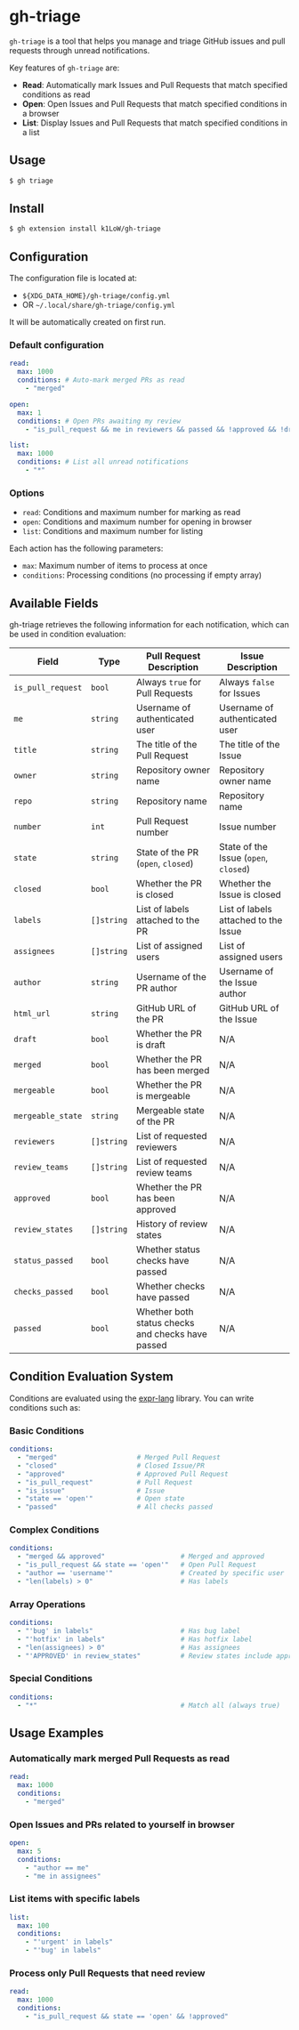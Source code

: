 # gh-triage

`gh-triage` is a tool that helps you manage and triage GitHub issues and pull requests through unread notifications.

Key features of `gh-triage` are:

- **Read**: Automatically mark Issues and Pull Requests that match specified conditions as read
- **Open**: Open Issues and Pull Requests that match specified conditions in a browser
- **List**: Display Issues and Pull Requests that match specified conditions in a list

## Usage

```bash
$ gh triage
```

## Install

```bash
$ gh extension install k1LoW/gh-triage
```

## Configuration

The configuration file is located at:

- `${XDG_DATA_HOME}/gh-triage/config.yml`
- OR `~/.local/share/gh-triage/config.yml`

It will be automatically created on first run.

### Default configuration

```yaml
read:
  max: 1000
  conditions: # Auto-mark merged PRs as read
    - "merged"

open:
  max: 1
  conditions: # Open PRs awaiting my review
    - "is_pull_request && me in reviewers && passed && !approved && !draft && !closed && !merged"

list:
  max: 1000
  conditions: # List all unread notifications
    - "*"
```

### Options

- `read`: Conditions and maximum number for marking as read
- `open`: Conditions and maximum number for opening in browser
- `list`: Conditions and maximum number for listing

Each action has the following parameters:
- `max`: Maximum number of items to process at once
- `conditions`: Processing conditions (no processing if empty array)

## Available Fields

gh-triage retrieves the following information for each notification, which can be used in condition evaluation:

| Field | Type | Pull Request Description | Issue Description |
|-------|------|-------------------------|-------------------|
| `is_pull_request` | `bool` | Always `true` for Pull Requests | Always `false` for Issues |
| `me` | `string` | Username of authenticated user | Username of authenticated user |
| `title` | `string` | The title of the Pull Request | The title of the Issue |
| `owner` | `string` | Repository owner name | Repository owner name |
| `repo` | `string` | Repository name | Repository name |
| `number` | `int` | Pull Request number | Issue number |
| `state` | `string` | State of the PR (`open`, `closed`) | State of the Issue (`open`, `closed`) |
| `closed` | `bool` | Whether the PR is closed | Whether the Issue is closed |
| `labels` | `[]string` | List of labels attached to the PR | List of labels attached to the Issue |
| `assignees` | `[]string` | List of assigned users | List of assigned users |
| `author` | `string` | Username of the PR author | Username of the Issue author |
| `html_url` | `string` | GitHub URL of the PR | GitHub URL of the Issue |
| `draft` | `bool` | Whether the PR is draft | N/A |
| `merged` | `bool` | Whether the PR has been merged | N/A |
| `mergeable` | `bool` | Whether the PR is mergeable | N/A |
| `mergeable_state` | `string` | Mergeable state of the PR | N/A |
| `reviewers` | `[]string` | List of requested reviewers | N/A |
| `review_teams` | `[]string` | List of requested review teams | N/A |
| `approved` | `bool` | Whether the PR has been approved | N/A |
| `review_states` | `[]string` | History of review states | N/A |
| `status_passed` | `bool` | Whether status checks have passed | N/A |
| `checks_passed` | `bool` | Whether checks have passed | N/A |
| `passed` | `bool` | Whether both status checks and checks have passed | N/A |

## Condition Evaluation System

Conditions are evaluated using the [expr-lang](https://expr-lang.org/) library. You can write conditions such as:

### Basic Conditions

```yaml
conditions:
  - "merged"                    # Merged Pull Request
  - "closed"                    # Closed Issue/PR
  - "approved"                  # Approved Pull Request
  - "is_pull_request"           # Pull Request
  - "is_issue"                  # Issue
  - "state == 'open'"           # Open state
  - "passed"                    # All checks passed
```

### Complex Conditions

```yaml
conditions:
  - "merged && approved"                   # Merged and approved
  - "is_pull_request && state == 'open'"   # Open Pull Request
  - "author == 'username'"                 # Created by specific user
  - "len(labels) > 0"                      # Has labels
```

### Array Operations

```yaml
conditions:
  - "'bug' in labels"                      # Has bug label
  - "'hotfix' in labels"                   # Has hotfix label
  - "len(assignees) > 0"                   # Has assignees
  - "'APPROVED' in review_states"          # Review states include approved
```

### Special Conditions

```yaml
conditions:
  - "*"                                    # Match all (always true)
```

## Usage Examples

### Automatically mark merged Pull Requests as read

```yaml
read:
  max: 1000
  conditions:
    - "merged"
```

### Open Issues and PRs related to yourself in browser

```yaml
open:
  max: 5
  conditions:
    - "author == me"
    - "me in assignees"
```

### List items with specific labels

```yaml
list:
  max: 100
  conditions:
    - "'urgent' in labels"
    - "'bug' in labels"
```

### Process only Pull Requests that need review

```yaml
read:
  max: 1000
  conditions:
    - "is_pull_request && state == 'open' && !approved"
```
